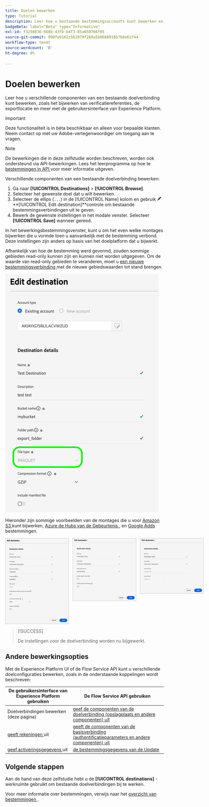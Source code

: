 ```yaml
---
title: Doelen bewerken
type: Tutorial
description: Leer hoe u bestaande bestemmingsaccounts kunt bewerken en bijwerken in de gebruikersinterface van Adobe Experience Platform
badgeBeta: label="Beta" type="Informative"
exl-id: f3298836-668b-43fb-b4f3-85a650766f05
source-git-commit: 990fe9162c5b2970f269a5b0668916b7b6e61f44
workflow-type: tm+mt
source-wordcount: '0'
ht-degree: 0%

---
```


# Doelen bewerken

Leer hoe u verschillende componenten van een bestaande doelverbinding kunt bewerken, zoals het bijwerken van verificatiereferenties, de exportlocatie en meer met de gebruikersinterface van Experience Platform.

>[!IMPORTANT]
>
>Deze functionaliteit is in bèta beschikbaar en alleen voor bepaalde klanten. Neem contact op met uw Adobe-vertegenwoordiger om toegang aan te vragen.

>[!NOTE]
>
> De bewerkingen die in deze zelfstudie worden beschreven, worden ook ondersteund via API-bewerkingen. Lees het leerprogramma op hoe te [ bestemmingen in API ](/help/destinations/api/edit-destination.md) voor meer informatie uitgeven.

Verschillende componenten van een bestaande doelverbinding bewerken:

1. Ga naar **[!UICONTROL Destinations]** > **[!UICONTROL Browse]**.
2. Selecteer het gewenste doel dat u wilt bewerken.
3. Selecteer de ellips (`...`) in de [!UICONTROL Name] kolom en gebruik ![ uitgeven bestemmingscontrole ](/help/images/icons/edit.png)**[!UICONTROL Edit destination]**controle om bestaande bestemmingsverbindingen uit te geven.
4. Bewerk de gewenste instellingen in het modale venster. Selecteer **[!UICONTROL Save]** wanneer gereed.

In het bewerkingsbestemmingsvenster, kunt u om het even welke montages bijwerken die u vormde toen u aanvankelijk met de bestemming verbond. Deze instellingen zijn anders op basis van het doelplatform dat u bijwerkt.

Afhankelijk van hoe de bestemming werd gevormd, zouden sommige gebieden read-only kunnen zijn en kunnen niet worden uitgegeven. Om de waarde van read-only gebieden te veranderen, moet u [ een nieuwe bestemmingsverbinding ](../ui/connect-destination.md) met de nieuwe gebiedswaarden tot stand brengen.

![ Schermafbeelding die een read-only gebied tonen.](../assets/ui/edit-destinations/read-only.png)

Hieronder zijn sommige voorbeelden van de montages die u voor [ Amazon S3 ](../catalog/cloud-storage/amazon-s3.md) kunt bijwerken, [ Azure de Hubs van de Gebeurtenis ](../catalog/cloud-storage/azure-event-hubs.md), en [ Google Adds ](../catalog/advertising/google-ads-destination.md) bestemmingen.

<div style="display: flex; gap: 12px; justify-content: flex-start; align-items: flex-start;">
  <img class="modal-image" src="../assets/ui/edit-destinations/edit-amazon-s3-connection.png" alt="Bewerk het doelscherm voor de Amazon S3-bestemming." style="max-width: 200px; height: auto; border: 1px solid #ccc;">
  <img class="modal-image" src="../assets/ui/edit-destinations/edit-eventhubs-connection.png" alt="Bewerk het doelscherm voor de Azure EventHubs-bestemming." style="max-width: 200px; height: auto; border: 1px solid #ccc;">
  <img class="modal-image" src="../assets/ui/edit-destinations/edit-google-ads-connection.png" alt="Doelscherm bewerken voor de bestemming Google Ads." style="max-width: 200px; height: auto; border: 1px solid #ccc;">
</div>

>[!SUCCESS]
>
>De instellingen voor de doelverbinding worden nu bijgewerkt.

## Andere bewerkingsopties

Met de Experience Platform UI of de Flow Service API kunt u verschillende doelconfiguraties bewerken, zoals in de onderstaande koppelingen wordt beschreven:

| De gebruikersinterface van Experience Platform gebruiken | De Flow Service API gebruiken |
|---------|----------|
| Doelverbindingen bewerken (deze pagina) | [ geef de componenten van de doelverbinding (opslagplaats en andere componenten) uit ](/help/destinations/api/edit-destination.md#patch-target-connection) |
| [ geeft rekeningen ](/help/destinations/ui/update-accounts.md) uit | [ geeft de componenten van de basisverbinding (authentificatieparameters en andere componenten) uit ](/help/destinations/api/edit-destination.md#patch-base-connection) |
| [ geef activeringsgegevens ](/help/destinations/ui/edit-activation.md) uit | [ de bestemmingsgegevens van de Update ](/help/destinations/api/update-destination-dataflows.md) |

## Volgende stappen

Aan de hand van deze zelfstudie hebt u de **[!UICONTROL destinations]** -werkruimte gebruikt om bestaande doelverbindingen bij te werken.

Voor meer informatie over bestemmingen, verwijs naar het [ overzicht van bestemmingen ](../catalog/overview.md).
